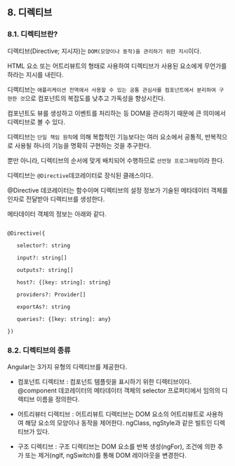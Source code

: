 ## 8. 디렉티브



### 8.1. 디렉티브란?



디렉티브(Directive; 지시자)는 `DOM(모양이나 동작)을 관리하기 위한 지시`이다.

HTML 요소 또는 어트리뷰트의 형태로 사용하여 디렉티브가 사용된 요소에게 무언가를 하라는 지시를 내린다.



디렉티브는 `애플리케이션 전역에서 사용할 수 있는 공통 관심사를 컴포넌트에서 분리하여 구현한 것`으로 컴포넌트의 복잡도를 낮추고 가독성을 향상시킨다.

컴포넌트도 뷰를 생성하고 이벤트를 처리하는 등 DOM을 관리하기 때문에 큰 의미에서 디렉티브로 볼 수 있다.



디렉티브는 `단일 책임 원칙`에 의해 복합적인 기능보다는 여러 요소에서 공통적, 반복적으로 사용될 하나의 기능을 명확히 구현하는 것을 추구한다.

뿐만 아니라, 디렉티브의 순서에 맞게 배치되어 수행하므로 `선언형 프로그래밍`이라 한다.



디렉티브는 `@Directive`데코레이터로 장식된 클래스이다.

@Directive 데코레이터는 함수이며 디렉티브의 설정 정보가 기술된 메타데이터 객체를 인자로 전달받아 디렉티브를 생성한다.

메타데이터 객체의 정보는 아래와 같다.



```

@Directive({

   selector?: string

   input?: string[]

   outputs?: string[]

   host?: {[key: string]: string}

   providers?: Provider[]

   exportAs?: string

   queries?: {[key: string]: any}

})

```



### 8.2. 디렉티브의 종류



Angular는 3가지 유형의 디렉티브를 제공한다.



- 컴포넌트 디렉티브 : 컴포넌트 템플릿을 표시하기 위한 디렉티브이다. @component 데코레이터의 메타데이터 객체의 selector 프로퍼티에서 임의의 디렉티브 이름을 정의한다.



- 어트리뷰터 디렉티브 : 어트리뷰트 디렉티브는 DOM 요소의 어트리뷰트로 사용하여 해당 요소의 모양이나 동작을 제어한다. ngClass, ngStyle과 같은 빌트인 디렉티브가 있다.



- 구조 디렉티브 : 구조 디렉티브는 DOM 요소를 반복 생성(ngFor), 조건에 의한 추가 또는 제거(ngIf, ngSwitch)를 통해 DOM 레이아웃을 변경한다.
